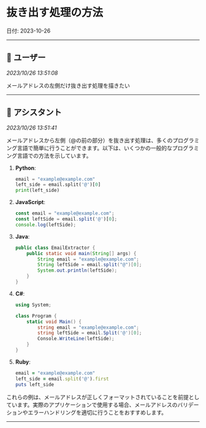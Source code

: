 # 抜き出す処理の方法

日付: 2023-10-26

---

## 👤 ユーザー
*2023/10/26 13:51:08*

メールアドレスの左側だけ抜き出す処理を描きたい

---

## 🤖 アシスタント
*2023/10/26 13:51:41*

メールアドレスから左側（@の前の部分）を抜き出す処理は、多くのプログラミング言語で簡単に行うことができます。以下は、いくつかの一般的なプログラミング言語での方法を示しています。

1. **Python**:
    ```python
    email = "example@example.com"
    left_side = email.split('@')[0]
    print(left_side)
    ```

2. **JavaScript**:
    ```javascript
    const email = "example@example.com";
    const leftSide = email.split('@')[0];
    console.log(leftSide);
    ```

3. **Java**:
    ```java
    public class EmailExtractor {
        public static void main(String[] args) {
            String email = "example@example.com";
            String leftSide = email.split("@")[0];
            System.out.println(leftSide);
        }
    }
    ```

4. **C#**:
    ```csharp
    using System;

    class Program {
        static void Main() {
            string email = "example@example.com";
            string leftSide = email.Split('@')[0];
            Console.WriteLine(leftSide);
        }
    }
    ```

5. **Ruby**:
    ```ruby
    email = "example@example.com"
    left_side = email.split('@').first
    puts left_side
    ```

これらの例は、メールアドレスが正しくフォーマットされていることを前提としています。実際のアプリケーションで使用する場合、メールアドレスのバリデーションやエラーハンドリングを適切に行うことをおすすめします。

---

